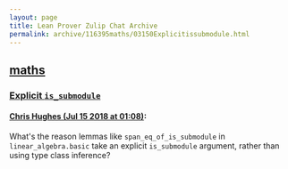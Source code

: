 ```yaml
---
layout: page
title: Lean Prover Zulip Chat Archive 
permalink: archive/116395maths/03150Explicitissubmodule.html
---
```


## [maths](index.html)
### [Explicit `is_submodule`](03150Explicitissubmodule.html)

#### [Chris Hughes (Jul 15 2018 at 01:08)](https://leanprover.zulipchat.com/#narrow/stream/116395-maths/topic/Explicit%20%60is_submodule%60/near/129679386):
What's the reason lemmas like `span_eq_of_is_submodule` in `linear_algebra.basic` take an explicit `is_submodule` argument, rather than using type class inference?

